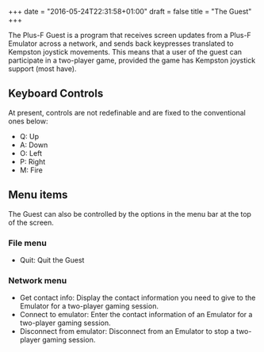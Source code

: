 +++
date = "2016-05-24T22:31:58+01:00"
draft = false
title = "The Guest"
+++

The Plus-F Guest is a program that receives screen updates from a Plus-F Emulator across a network, and sends back
keypresses translated to Kempston joystick movements. This means that a user of the guest can participate in a
two-player game, provided the game has Kempston joystick support (most have).

## Keyboard Controls

At present, controls are not redefinable and are fixed to the conventional ones below:

* Q: Up
* A: Down
* O: Left
* P: Right
* M: Fire

## Menu items

The Guest can also be controlled by the options in the menu bar at the top of the screen.

### File menu

* Quit: Quit the Guest

### Network menu

* Get contact info: Display the contact information you need to give to the Emulator for a two-player gaming session.
* Connect to emulator: Enter the contact information of an Emulator for a two-player gaming session.
* Disconnect from emulator: Disconnect from an Emulator to stop a two-player gaming session.